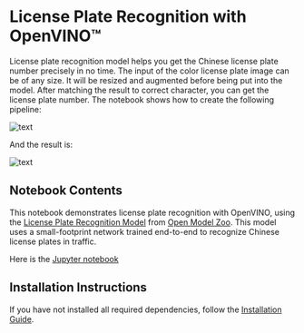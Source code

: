 # License Plate Recognition with OpenVINO™

License plate recognition model helps you get the Chinese license plate number precisely in no time. The input of the color license plate image can be of any size. It will be resized and augmented before being put into the model. After matching the result to correct character, you can get the license plate number. The notebook shows how to create the following pipeline:

![text](https://user-images.githubusercontent.com/15709723/162659593-3f620d7a-44d2-4f49-a558-94c35a244a8e.png)

And the result is:

![text](https://user-images.githubusercontent.com/70456146/162759539-4a0a996f-dabe-40ea-98d6-85b4dce8511d.png)

## Notebook Contents

This notebook demonstrates license plate recognition with OpenVINO, using the [License Plate Recognition Model](https://github.com/openvinotoolkit/open_model_zoo/tree/master/models/intel/license-plate-recognition-barrier-0001) from [Open Model Zoo](https://github.com/openvinotoolkit/open_model_zoo/). This model uses a small-footprint network trained end-to-end to recognize Chinese license plates in traffic.

Here is the [Jupyter notebook](216-license-plate-recognition.ipynb)

## Installation Instructions

If you have not installed all required dependencies, follow the [Installation Guide](../../README.md).
